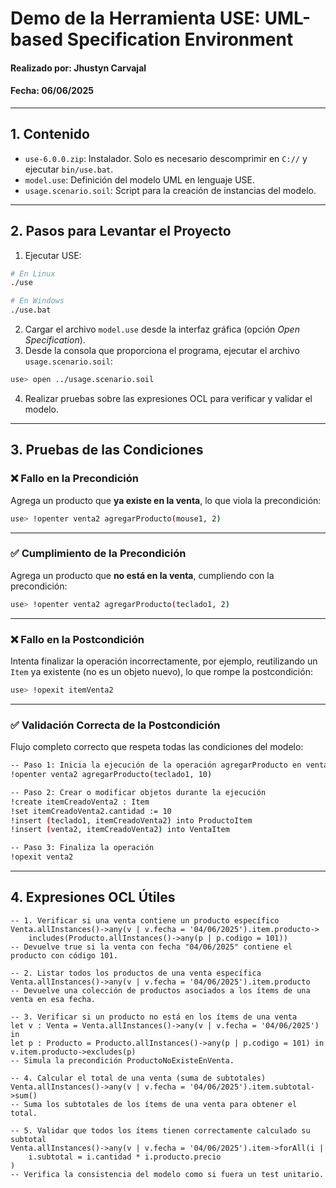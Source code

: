
# Demo de la Herramienta USE: UML-based Specification Environment
#### Realizado por: Jhustyn Carvajal  
#### Fecha: 06/06/2025

---

## 1. Contenido

- `use-6.0.0.zip`: Instalador. Solo es necesario descomprimir en `C://` y ejecutar `bin/use.bat`.
- `model.use`: Definición del modelo UML en lenguaje USE.
- `usage.scenario.soil`: Script para la creación de instancias del modelo.

---

## 2. Pasos para Levantar el Proyecto

1. Ejecutar USE:

```bash
# En Linux
./use

# En Windows
./use.bat
```

2. Cargar el archivo `model.use` desde la interfaz gráfica (opción *Open Specification*).
3. Desde la consola que proporciona el programa, ejecutar el archivo `usage.scenario.soil`:

```bash
use> open ../usage.scenario.soil
```

4. Realizar pruebas sobre las expresiones OCL para verificar y validar el modelo.

---

## 3. Pruebas de las Condiciones

### ❌ Fallo en la Precondición

Agrega un producto que **ya existe en la venta**, lo que viola la precondición:

```bash
use> !openter venta2 agregarProducto(mouse1, 2)
```

---

### ✅ Cumplimiento de la Precondición

Agrega un producto que **no está en la venta**, cumpliendo con la precondición:

```bash
use> !openter venta2 agregarProducto(teclado1, 2)
```

---

### ❌ Fallo en la Postcondición

Intenta finalizar la operación incorrectamente, por ejemplo, reutilizando un `Item` ya existente (no es un objeto nuevo), lo que rompe la postcondición:

```bash
use> !opexit itemVenta2
```

---

### ✅ Validación Correcta de la Postcondición

Flujo completo correcto que respeta todas las condiciones del modelo:

```bash
-- Paso 1: Inicia la ejecución de la operación agregarProducto en venta2
!openter venta2 agregarProducto(teclado1, 10)

-- Paso 2: Crear o modificar objetos durante la ejecución
!create itemCreadoVenta2 : Item
!set itemCreadoVenta2.cantidad := 10
!insert (teclado1, itemCreadoVenta2) into ProductoItem
!insert (venta2, itemCreadoVenta2) into VentaItem

-- Paso 3: Finaliza la operación
!opexit venta2
```

---

## 4. Expresiones OCL Útiles

```ocl
-- 1. Verificar si una venta contiene un producto específico
Venta.allInstances()->any(v | v.fecha = '04/06/2025').item.producto->
    includes(Producto.allInstances()->any(p | p.codigo = 101))
-- Devuelve true si la venta con fecha "04/06/2025" contiene el producto con código 101.

-- 2. Listar todos los productos de una venta específica
Venta.allInstances()->any(v | v.fecha = '04/06/2025').item.producto
-- Devuelve una colección de productos asociados a los ítems de una venta en esa fecha.

-- 3. Verificar si un producto no está en los ítems de una venta
let v : Venta = Venta.allInstances()->any(v | v.fecha = '04/06/2025') in
let p : Producto = Producto.allInstances()->any(p | p.codigo = 101) in
v.item.producto->excludes(p)
-- Simula la precondición ProductoNoExisteEnVenta.

-- 4. Calcular el total de una venta (suma de subtotales)
Venta.allInstances()->any(v | v.fecha = '04/06/2025').item.subtotal->sum()
-- Suma los subtotales de los ítems de una venta para obtener el total.

-- 5. Validar que todos los ítems tienen correctamente calculado su subtotal
Venta.allInstances()->any(v | v.fecha = '04/06/2025').item->forAll(i |
    i.subtotal = i.cantidad * i.producto.precio
)
-- Verifica la consistencia del modelo como si fuera un test unitario.
```
